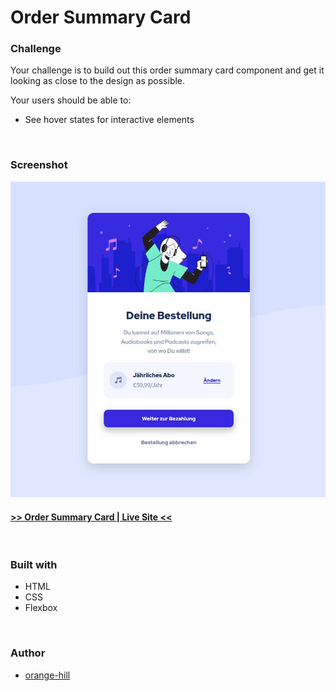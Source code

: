 # Order Summary Card

### Challenge

Your challenge is to build out this order summary card component and get it looking as close to the design as possible.

Your users should be able to:

- See hover states for interactive elements

<br>

### Screenshot 
![](./img/screenshot_order.jpg) 

#### [>> Order Summary Card | Live Site <<](https://orange-hill.github.io/order-summary-card/)

<br>

### Built with

- HTML
- CSS
- Flexbox

<br>

### Author

- [orange-hill](https://www.orange-hill.net)
